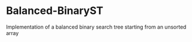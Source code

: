# Balanced-BinaryST
Implementation of a balanced binary search tree starting from an unsorted array
